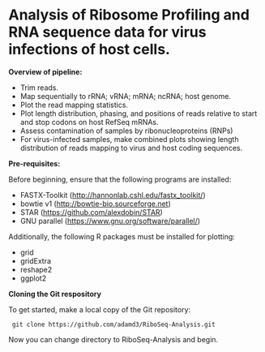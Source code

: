 # Analysis of Ribosome Profiling and RNA sequence data for virus infections of host cells.

**Overview of pipeline:**

- Trim reads.
- Map sequentially to rRNA; vRNA; mRNA; ncRNA; host genome.
- Plot the read mapping statistics.
- Plot length distribution, phasing, and positions of reads relative to start and stop codons on host RefSeq mRNAs.
- Assess contamination of samples by ribonucleoproteins (RNPs)
- For virus-infected samples, make combined plots showing length distribution of reads mapping to virus and host coding sequences.

**Pre-requisites:**

Before beginning, ensure that the following programs are installed:

- FASTX-Toolkit (http://hannonlab.cshl.edu/fastx_toolkit/)
- bowtie v1 (http://bowtie-bio.sourceforge.net)
- STAR (https://github.com/alexdobin/STAR)
- GNU parallel (https://www.gnu.org/software/parallel/)

Additionally, the following R packages must be installed for plotting:

- grid
- gridExtra
- reshape2
- ggplot2

**Cloning the Git respository**

To get started, make a local copy of the Git repository:

     git clone https://github.com/adamd3/RiboSeq-Analysis.git

Now you can change directory to RiboSeq-Analysis and begin.






